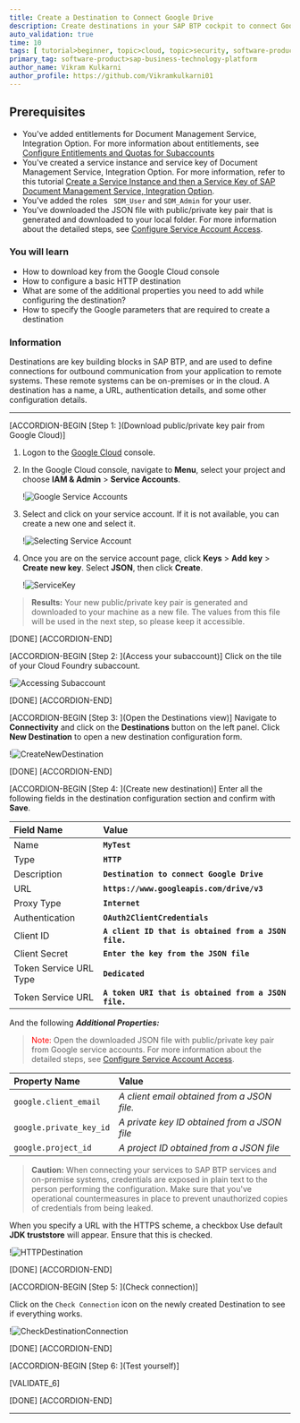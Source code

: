 ```yaml
---
title: Create a Destination to Connect Google Drive
description: Create destinations in your SAP BTP cockpit to connect Google Drive with Document Management Service, Integration Option.
auto_validation: true
time: 10
tags: [ tutorial>beginner, topic>cloud, topic>security, software-product-function>sap-btp-cockpit, software-product>sap-document-management-service ]
primary_tag: software-product>sap-business-technology-platform
author_name: Vikram Kulkarni
author_profile: https://github.com/Vikramkulkarni01
---
```


## Prerequisites
 - You've added entitlements for Document Management Service, Integration Option. For more information about entitlements, see [Configure Entitlements and Quotas for Subaccounts](https://help.sap.com/docs/btp/sap-business-technology-platform/configure-entitlements-and-quotas-for-subaccounts?version=Cloud)
 - You've created a service instance and service key of Document Management Service, Integration Option. For more information, refer to this tutorial [Create a Service Instance and then a Service Key of SAP Document Management Service, Integration Option](btp-sdm-gwi-create-serviceinstance).
 - You've added the roles `	SDM_User` and `SDM_Admin` for your user.
 - You've downloaded the JSON file with public/private key pair that is generated and downloaded to your local folder. For more information about the detailed steps, see [Configure Service Account Access](https://developers.google.com/workspace/guides/create-credentials?hl=en#create_credentials_for_a_service_account).

### You will learn
 - How to download key from the Google Cloud console
 - How to configure a basic HTTP destination
 - What are some of the additional properties you need to add while configuring the destination?
 - How to specify the Google parameters that are required to create a destination

### Information
  Destinations are key building blocks in SAP BTP, and are used to define connections for outbound communication from your application to remote systems. These remote systems can be on-premises or in the cloud. A destination has a name, a URL, authentication details, and some other configuration details.

---


[ACCORDION-BEGIN [Step 1: ](Download public/private key pair from Google Cloud)]

1. Logon to the [Google Cloud](https://console.cloud.google.com/projectselector2/iam-admin/serviceaccounts?pli=1&supportedpurview=project) console.

2. In the Google Cloud console, navigate to **Menu**, select your project and choose **IAM & Admin** > **Service Accounts**.

    !![Google Service Accounts](AccessingGoogleCloudConsole.png)

3. Select and click on your service account. If it is not available, you can create a new one and select it.

    !![Selecting Service Account](Select_Service_Account.png)

4. Once you are on the service account page, click **Keys** > **Add key** > **Create new key**. Select **JSON**, then click **Create**.

    !![ServiceKey](Creating_Service_key_min.gif)

>**Results:** Your new public/private key pair is generated and downloaded to your machine as a new file. The values from this file will be used in the next step, so please keep it accessible.

[DONE]
[ACCORDION-END]


[ACCORDION-BEGIN [Step 2: ](Access your subaccount)]
Click on the tile of your Cloud Foundry subaccount.

  !![Accessing Subaccount](SubaccountAccess.png)

[DONE]
[ACCORDION-END]

[ACCORDION-BEGIN [Step 3: ](Open the Destinations view)]
 Navigate to **Connectivity** and click on the **Destinations** button on the left panel. Click **New Destination** to open a new destination configuration form.

  !![CreateNewDestination](CreateNewDestination.png)

[DONE]
[ACCORDION-END]


[ACCORDION-BEGIN [Step 4: ](Create new destination)]
Enter all the following fields in the destination configuration section and confirm with **Save**.

  Field Name     | Value
  :------------- | :-------------
  Name           | **`MyTest`**
  Type           | **`HTTP`**
  Description    | **`Destination to connect Google Drive`**
  URL            | **`https://www.googleapis.com/drive/v3`**
  Proxy Type     | **`Internet`**
  Authentication | **`OAuth2ClientCredentials`**
  Client ID      | **`A client ID that is obtained from a JSON file.`**
  Client Secret  | **`Enter the key from the JSON file`**
  Token Service URL Type | **`Dedicated`**
  Token Service URL | **`A token URI that is obtained from a JSON file.`**



  And the following ***Additional Properties:***

  > <span style="color:red"> Note: </span> Open the downloaded JSON file with public/private key pair from Google service accounts. For more information about the detailed steps, see [Configure Service Account Access](https://developers.google.com/workspace/guides/create-credentials?hl=en#create_credentials_for_a_service_account).


  Property Name     | Value
  :------------- | :-------------
  `google.client_email` | *A client email obtained from a JSON file.*
  `google.private_key_id` | *A private key ID obtained from a JSON file*
  `google.project_id` | *A project ID obtained from a JSON file*

  >**Caution:**
  When connecting your services to SAP BTP services and on-premise systems, credentials are exposed in plain text to the person performing the configuration. Make sure that you've operational countermeasures in place to prevent unauthorized copies of credentials from being leaked.

  When you specify a URL with the HTTPS scheme, a checkbox Use default **JDK truststore** will appear. Ensure that this is checked.

  !![HTTPDestination](NewDestinatioFormat.png)


[DONE]
[ACCORDION-END]

[ACCORDION-BEGIN [Step 5: ](Check connection)]

Click on the `Check Connection` icon on the newly created Destination to see if everything works.

  !![CheckDestinationConnection](CheckDestinationConnection.png)

[DONE]
[ACCORDION-END]

[ACCORDION-BEGIN [Step 6: ](Test yourself)]

 [VALIDATE_6]

[DONE]
[ACCORDION-END]


---
